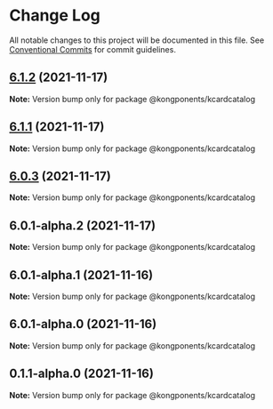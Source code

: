 # Change Log

All notable changes to this project will be documented in this file.
See [Conventional Commits](https://conventionalcommits.org) for commit guidelines.

## [6.1.2](https://github.com/Kong/kongponents/compare/@kongponents/kcardcatalog@6.1.1...@kongponents/kcardcatalog@6.1.2) (2021-11-17)

**Note:** Version bump only for package @kongponents/kcardcatalog





## [6.1.1](https://github.com/Kong/kongponents/compare/@kongponents/kcardcatalog@6.0.3...@kongponents/kcardcatalog@6.1.1) (2021-11-17)

**Note:** Version bump only for package @kongponents/kcardcatalog





## [6.0.3](https://github.com/Kong/kongponents/compare/@kongponents/kcardcatalog@6.0.1-alpha.2...@kongponents/kcardcatalog@6.0.3) (2021-11-17)

**Note:** Version bump only for package @kongponents/kcardcatalog





## 6.0.1-alpha.2 (2021-11-17)

**Note:** Version bump only for package @kongponents/kcardcatalog





## 6.0.1-alpha.1 (2021-11-16)

**Note:** Version bump only for package @kongponents/kcardcatalog





## 6.0.1-alpha.0 (2021-11-16)

**Note:** Version bump only for package @kongponents/kcardcatalog





## 0.1.1-alpha.0 (2021-11-16)

**Note:** Version bump only for package @kongponents/kcardcatalog
